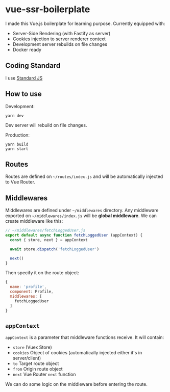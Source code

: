 # vue-ssr-boilerplate

I made this Vue.js boilerplate for learning purpose. Currently equipped with:

- Server-Side Rendering (with Fastify as server)
- Cookies injection to server renderer context
- Development server rebuilds on file changes
- Docker ready

## Coding Standard

I use [Standard JS](https://standardjs.com)

## How to use

Development:

```
yarn dev
```

Dev server will rebuild on file changes.

Production:

```
yarn build
yarn start
```

## Routes

Routes are defined on `~/routes/index.js` and will be automatically injected to Vue Router.

## Middlewares

Middlewares are defined under `~/middlewares` directory. Any middleware exported on `~/middlewares/index.js` will be **global middleware**. We can create middleware like this:

```js
// ~/middlewares/fetchLoggedUser.js
export default async function fetchLoggedUser (appContext) {
  const { store, next } = appContext

  await store.dispatch('fetchLoggedUser')

  next()
}
```

Then specify it on the route object:

```js
{
  name: 'profile',
  component: Profile,
  middlewares: [
    fetchLoggedUser
  ]
}
```

## `appContext`

`appContext` is a parameter that middleware functions receive. It will contain:

- `store` (Vuex Store)
- `cookies` Object of cookies (automatically injected either it's in server/client)
- `to` Target route object
- `from` Origin route object
- `next` Vue Router `next` function

We can do some logic on the middleware before entering the route.
